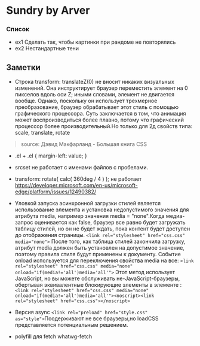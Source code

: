 # Sundry by Arver
### Список
- ex1 Cделать так, чтобы картинки при рандоме не повторялись
- ex2 Нестандартные тени


## Заметки

- Строка transform: translateZ(0) не вносит никаких визуальных изменений. Она инструктирует браузер переместить элемент на 0 пикселов вдоль оси Z; иными словами, элемент не двигается вообще. Однако, поскольку он использует трехмерное преобразование, браузер обрабатывает этот стиль с помощью графического процессора. Суть заключается в том, что анимация может воспроизводиться более плавно, потому что графический процессор более производительный.Но только для 2д свойств типа:
scale, translate, rotate
>source: Дэвид Макфарланд - Большая книга CSS

- .el + .el {
	margin-left: value;
}

- srcset не работает с именами файлов с пробелами.

- transform: rotate( calc( 360deg / 4 ) ); не работает https://developer.microsoft.com/en-us/microsoft-edge/platform/issues/12490382/

- Уловкой запуска асинхронной загрузки стилей является использование элемента <link> и установка недопустимого значения для атрибута media, например значения media = "none".Когда медиа-запрос оценивается как false, браузер все равно будет загружать таблицу стилей, но он не будет ждать, пока контент будет доступен до отображения страницы.
``<link rel="stylesheet" href="css.css" media="none">``
После того, как таблица стилей закончила загрузку, атрибут media должен быть установлен на допустимое значение, поэтому правила стиля будут применены к документу. Событие onload используется для переключения свойства media на все:
``<link rel="stylesheet" href="css.css" media="none" onload="if(media!='all')media='all'">``
Этот метод использует JavaScript, но вы можете обслуживать не-JavaScript-браузеры, обертывая эквивалентные блокирующие элементы <link> в элементе <noscript>:
``<link rel="stylesheet" href="css.css" media="none" onload="if(media!='all')media='all'"><noscript><link rel="stylesheet" href="css.css"></noscript>``

- Версия async 
``<link rel="preload" href="style.css" as="style">``Поодерживают не все браузеры,но loadCSS представляется потенциальным решением.

- polyfill для fetch whatwg-fetch
